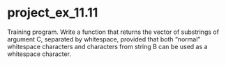 # project_ex_11.11
Training program. Write a function that returns the vector of substrings of argument C, separated by whitespace, provided that both “normal” whitespace characters and characters from string B can be used as a whitespace character.
